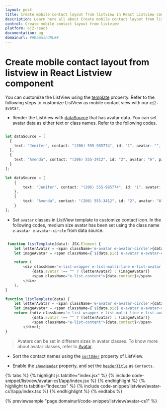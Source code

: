 ```yaml
---
layout: post
title: Create mobile contact layout from listview in React Listview component | Syncfusion
description: Learn here all about Create mobile contact layout from listview in Syncfusion React Listview component of Syncfusion Essential JS 2 and more.
control: Create mobile contact layout from listview 
platform: ej2-react
documentation: ug
domainurl: ##DomainURL##
---
```


# Create mobile contact layout from listview in React Listview component

You can customize the ListView using the [template](https://ej2.syncfusion.com/react/documentation/api/list-view/#template) property. Refer to the following steps to customize ListView as mobile contact view with our `ej2-avatar`.

* Render the ListView with [dataSource](https://ej2.syncfusion.com/react/documentation/api/list-view/#datasource) that has avatar data. You can set avatar data as either text or class names. Refer to the following codes.



```ts

let dataSource = [
  {
    text: "Jenifer", contact: "(206) 555-985774", id: "1", avatar: "", pic: "pic01"
  },
  {
    text: "Amenda", contact: "(206) 555-3412", id: "2", avatar: "A", pic: ""
  }
];

```

```ts
let dataSource = [
    {
        text: "Jenifer", contact: "(206) 555-985774", id: "1", avatar: "", pic: "pic01"
    },
    {
        text: "Amenda", contact: "(206) 555-3412", id: "2", avatar: "A", pic: ""
    }
];
```

* Set `avatar` classes in ListView template to customize contact icon. In the following codes, medium size avatar has been set using the class name `e-avatar e-avatar-circle` from data source.



```ts

 function listTemplate(data): JSX.Element {
    let letterAvatar = <span className='e-avatar e-avatar-circle'>{data.avatar}</span>
    let imageAvatar = <span className={`${data.pic} e-avatar e-avatar-circle`}></span>

    return (
        <div className='e-list-wrapper e-list-multi-line e-list-avatar'>
            {data.avatar !== "" ? (letterAvatar) : (imageAvatar)}
            <span className="e-list-content">{data.contact}</span>
        </div>
    );
}

```

```ts
function listTemplate(data) {
    let letterAvatar = <span className='e-avatar e-avatar-circle'>{data.avatar}</span>;
    let imageAvatar = <span className={`${data.pic} e-avatar e-avatar-circle`}></span>;
    return (<div className='e-list-wrapper e-list-multi-line e-list-avatar'>
            {data.avatar !== "" ? (letterAvatar) : (imageAvatar)}
            <span className="e-list-content">{data.contact}</span>
        </div>);
}
```

> Avatars can be set in different sizes in avatar classes. To know more about avatar classes, refer to [Avatar](https://ej2.syncfusion.com/react/demos/#/material/avatar/default).

* Sort the contact names using the [`sortOder`](https://ej2.syncfusion.com/react/documentation/api/list-view/#sortorder) property of ListView.

* Enable the [`showHeader`](https://ej2.syncfusion.com/react/documentation/api/list-view/#showheader) property, and set the [`headerTitle`](https://ej2.syncfusion.com/react/documentation/api/list-view/#headertitle) as `Contacts`.

{% tabs %}
{% highlight js tabtitle="index.jsx" %}
{% include code-snippet/listview/avatar-cs1/app/index.jsx %}
{% endhighlight %}
{% highlight ts tabtitle="index.tsx" %}
{% include code-snippet/listview/avatar-cs1/app/index.tsx %}
{% endhighlight %}
{% endtabs %}

 {% previewsample "page.domainurl/code-snippet/listview/avatar-cs1" %}